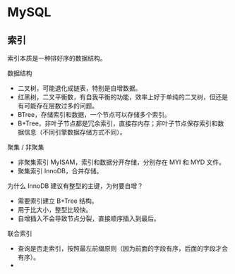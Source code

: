 # MySQL

## 索引

索引本质是一种排好序的数据结构。

数据结构
- 二叉树，可能退化成链表，特别是自增数据。
- 红黑树，二叉平衡数，有自我平衡的功能，效率上好于单纯的二叉树，但还是有可能存在层数过多的问题。
- BTree，存储索引和数据，一个节点可以存储多个索引。
- B+Tree，非叶子节点都是冗余索引，直接存内存；非叶子节点保存索引和数据信息（不同引擎数据存储方式不同）。  

聚集 / 非聚集
- 非聚集索引 MyISAM，索引和数据分开存储，分别存在 MYI 和 MYD 文件。
- 聚集索引 InnoDB，合并存储。

为什么 InnoDB 建议有整型的主键，为何要自增？
- 需要索引建立 B+Tree 结构。
- 用于比大小，整型比较快。
- 自增插入不会导致节点分裂，直接顺序插入到最后。

联合索引
- 查询是否走索引，按照最左前缀原则（因为前面的字段有序，后面的字段才会有序）。
-  

